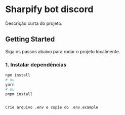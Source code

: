 # Sharpify bot discord

Descrição curta do projeto.

## Getting Started

Siga os passos abaixo para rodar o projeto localmente.

### 1. Instalar dependências

```bash
npm install
# ou
yarn
# ou
pnpm install


Crie arquivo .env e copie do .env.example 
